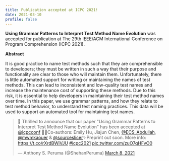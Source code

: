 ```yaml
---
title: Publication accepted at ICPC 2021!
date: 2021-03-10
profile: false
---
```


**Using Grammar Patterns to Interpret Test Method Name Evolution** was accepted for publication at The 29th IEEE/ACM International Conference on Program Comprehension (ICPC 2021).

<!--more-->
**Abstract**

It is good practice to name test methods such that they are comprehensible to developers; they must be written in such a way that their purpose and functionality are clear to those who will maintain them. Unfortunately, there is little automated support for writing or maintaining the names of test methods. This can lead to inconsistent and low-quality test names and increase the maintenance cost of supporting these methods. Due to this risk, it is essential to help developers in maintaining their test method names over time. In this paper, we use grammar patterns, and how they relate to test method behavior, to understand test naming practices. This data will be used to support an automated tool for maintaining test names. 

<blockquote class="twitter-tweet"><p lang="en" dir="ltr">🎉 Thrilled to announce that our paper &quot;Using Grammar Patterns to Interpret Test Method Name Evolution&quot; has been accepted at <a href="https://twitter.com/icpcconf?ref_src=twsrc%5Etfw">@icpcconf</a> 🥳🎊Co-authors: Emily Hu, Jiajun Chen, <a href="https://twitter.com/ECS_Abdullah?ref_src=twsrc%5Etfw">@ECS_Abdullah</a>, <a href="https://twitter.com/mwmkaouer?ref_src=twsrc%5Etfw">@mwmkaouer</a> &amp; <a href="https://twitter.com/sourceslicer?ref_src=twsrc%5Etfw">@sourceslicer</a>✨Preprint out soon. More info: <a href="https://t.co/rXrdBWiVJU">https://t.co/rXrdBWiVJU</a> <a href="https://twitter.com/hashtag/icpc2021?src=hash&amp;ref_src=twsrc%5Etfw">#icpc2021</a> <a href="https://t.co/zuO7qHFvO0">pic.twitter.com/zuO7qHFvO0</a></p>&mdash; Anthony S. Peruma (@ShehanPeruma) <a href="https://twitter.com/ShehanPeruma/status/1368949393769062402?ref_src=twsrc%5Etfw">March 8, 2021</a></blockquote> <script async src="https://platform.twitter.com/widgets.js" charset="utf-8"></script>